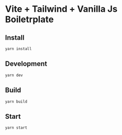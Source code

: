 # Vite + Tailwind + Vanilla Js Boiletrplate

## Install

```shell
yarn install
```

## Development

```shell
yarn dev
```

## Build

```shell
yarn build
```

## Start

```shell
yarn start
```
